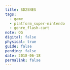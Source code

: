 ```yaml
---
title: SD2SNES
tags:
  - game
  - platform_super-nintendo
  - genre_flash-cart
note: OG
digital: false
physical: true
guide: false
pending: false
date: 2018-06-18
permalink: false
---
```

